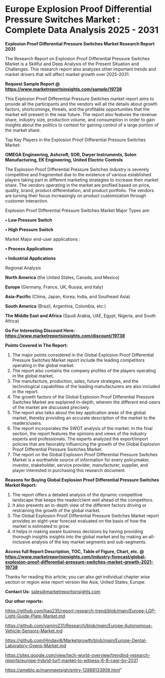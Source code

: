# Europe Explosion Proof Differential Pressure Switches Market : Complete Data Analysis 2025 - 2031

<strong>Explosion Proof Differential Pressure Switches Market Research Report 2031</strong>

The Research Report on Explosion Proof Differential Pressure Switches Market is a Skillful and Deep Analysis of the Present Situation and Challenges. This research report also analyzes other important trends and market drivers that will affect market growth over 2025-2031.

<strong>Request Sample Report @ <a href=https://www.marketreportsinsights.com/sample/19738>https://www.marketreportsinsights.com/sample/19738</a></strong>

This Explosion Proof Differential Pressure Switches market report aims to provide all the participants and the vendors will all the details about growth factors, shortcomings, threats, and the profitable opportunities that the market will present in the near future. The report also features the revenue share, industry size, production volume, and consumption in order to gain insights about the politics to contest for gaining control of a large portion of the market share.

Top Key Players in the Explosion Proof Differential Pressure Switches Market:

<strong>OMEGA Engineering, Ashcroft, SOR, Dwyer Instruments, Solon Manufacturing, EK Engineering, United Electric Controls</strong>

The Explosion Proof Differential Pressure Switches Industry is severely competitive and fragmented due to the existence of various established players taking part in different marketing strategies to increase their market share. The vendors operating in the market are profiled based on price, quality, brand, product differentiation, and product portfolio. The vendors are turning their focus increasingly on product customization through customer interaction.

Explosion Proof Differential Pressure Switches Market Major Types are:

<strong>• Low Pressure Switch

• High Pressure Switch</strong>

Market Major end-user applications :

<strong>• Process Applications

• Industrial Applications</strong>

Regional Analysis

</u><strong><b>North America</b></strong> (the United States, Canada, and Mexico)

<strong><b>Europe </b></strong>(Germany, France, UK, Russia, and Italy)

<strong><b>Asia-Pacific</b></strong> (China, Japan, Korea, India, and Southeast Asia)

<strong><b>South America</b></strong> (Brazil, Argentina, Colombia, etc.)

<strong><b>The Middle East and Africa</b></strong> (Saudi Arabia, UAE, Egypt, Nigeria, and South Africa)

<strong>Go For Interesting Discount Here: <a href=https://www.marketreportsinsights.com/discount/19738>https://www.marketreportsinsights.com/discount/19738</a></strong>

<strong>Points Covered in The Report:</strong>
<ol>
  <li>The major points considered in the Global Explosion Proof Differential Pressure Switches Market report include the leading competitors operating in the global market.</li>
  <li>The report also contains the company profiles of the players operating in the global market.</li>
  <li>The manufacture, production, sales, future strategies, and the technological capabilities of the leading manufacturers are also included in the report.</li>
  <li>The growth factors of the Global Explosion Proof Differential Pressure Switches Market are explained in-depth, wherein the different end-users of the market are discussed precisely.</li>
  <li>The report also talks about the key application areas of the global market, thereby providing an accurate description of the market to the readers/users.</li>
  <li>The report incorporates the SWOT analysis of the market. In the final section, the report features the opinions and views of the industry experts and professionals. The experts analyzed the export/import policies that are favorably influencing the growth of the Global Explosion Proof Differential Pressure Switches Market.</li>
  <li>The report on the Global Explosion Proof Differential Pressure Switches Market is a worthwhile source of information for every policymaker, investor, stakeholder, service provider, manufacturer, supplier, and player interested in purchasing this research document.</li>
</ol>
<strong>Reasons for Buying Global Explosion Proof Differential Pressure Switches Market Report:</strong>

<ol>
  <li>The report offers a detailed analysis of the dynamic competitive landscape that keeps the reader/client well ahead of the competitors.</li>
  <li>It also presents an in-depth view of the different factors driving or restraining the growth of the global market.</li>
  <li>The Global Explosion Proof Differential Pressure Switches Market report provides an eight-year forecast evaluated on the basis of how the market is estimated to grow.</li>
  <li>It helps in making aware business decisions by having providing thorough insights insights into the global market and by making an all-inclusive analysis of the key market segments and sub-segments.</li>
</ol>
<strong>Access full Report Description, TOC, Table of Figure, Chart, etc. @ <a href=https://www.marketreportsinsights.com/industry-forecast/global-explosion-proof-differential-pressure-switches-market-growth-2021-19738>https://www.marketreportsinsights.com/industry-forecast/global-explosion-proof-differential-pressure-switches-market-growth-2021-19738</a></strong>


Thanks for reading this article; you can also get individual chapter wise section or region wise report version like Asia, United States, Europe.

<strong>Contact Us:</strong>
sales@marketreportsinsights.com

<strong>Our other reports:</strong>

<a href=https://github.com/haq235/report-research-trend/blob/main/Europe-LGP-Light-Guide-Plate-Market.md>https://github.com/haq235/report-research-trend/blob/main/Europe-LGP-Light-Guide-Plate-Market.md</a>

<a href=https://github.com/yamini231/Research/blob/main/Europe-Autonomous-Vehicle-Sensors-Market.md>https://github.com/yamini231/Research/blob/main/Europe-Autonomous-Vehicle-Sensors-Market.md</a>

<a href=https://github.com/Hindavi8/Marketgrowth/blob/main/Europe-Dental-Laboratory-Ovens-Market.md>https://github.com/Hindavi8/Marketgrowth/blob/main/Europe-Dental-Laboratory-Ovens-Market.md</a>

<a href=https://sites.google.com/view/tech-world-overview/trendind-research-reports/europe-hybrid-turf-market-to-witness-6-8-cagr-by-2031>https://sites.google.com/view/tech-world-overview/trendind-research-reports/europe-hybrid-turf-market-to-witness-6-8-cagr-by-2031</a>

<a href=https://ameblo.jp/manmeetsigh/entry-12888133908.html>https://ameblo.jp/manmeetsigh/entry-12888133908.html</a>"

